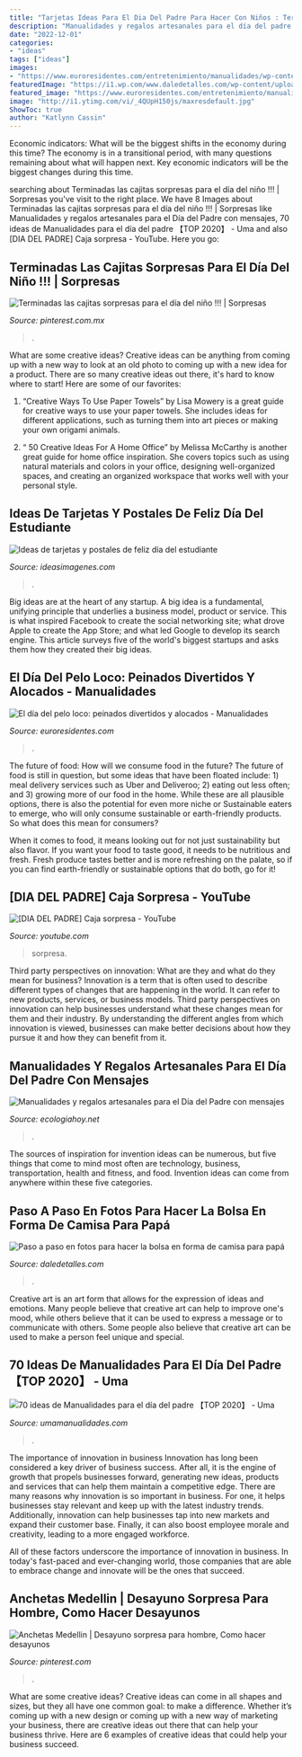 ```yaml
---
title: "Tarjetas Ideas Para El Dia Del Padre Para Hacer Con Niños : Terminadas Las Cajitas Sorpresas Para El Día Del Niño !!!"
description: "Manualidades y regalos artesanales para el día del padre con mensajes"
date: "2022-12-01"
categories:
- "ideas"
tags: ["ideas"]
images:
- "https://www.euroresidentes.com/entretenimiento/manualidades/wp-content/uploads/sites/17/2016/10/pelo-loco-idea.png"
featuredImage: "https://i1.wp.com/www.daledetalles.com/wp-content/uploads/2013/06/DSC02041.jpg"
featured_image: "https://www.euroresidentes.com/entretenimiento/manualidades/wp-content/uploads/sites/17/2016/10/pelo-loco-idea.png"
image: "http://i1.ytimg.com/vi/_4QUpH150js/maxresdefault.jpg"
ShowToc: true
author: "Katlynn Cassin"
---
```



Economic indicators: What will be the biggest shifts in the economy during this time?
The economy is in a transitional period, with many questions remaining about what will happen next. Key economic indicators will be the biggest changes during this time.

	

		
searching about Terminadas las cajitas sorpresas para el día del niño !!! | Sorpresas you've visit to the right place. We have 8 Images about Terminadas las cajitas sorpresas para el día del niño !!! | Sorpresas like Manualidades y regalos artesanales para el Día del Padre con mensajes, 70 ideas de Manualidades para el día del padre 【TOP 2020】 - Uma and also [DIA DEL PADRE] Caja sorpresa - YouTube. Here you go:
		
    
## Terminadas Las Cajitas Sorpresas Para El Día Del Niño !!! | Sorpresas

<img loading=lazy src="https://i.pinimg.com/736x/a4/a7/78/a4a778df8df13074284a04df0f4df79f.jpg" onerror="this.onerror=null;this.src='https://tse2.mm.bing.net/th?id=OIP.IUj-7Tg3bKiaRRIk2t3fYQC7FN&amp;pid=15.1';" alt="Terminadas las cajitas sorpresas para el día del niño !!! | Sorpresas">

_Source: pinterest.com.mx_

>. 

	

What are some creative ideas?
Creative ideas can be anything from coming up with a new way to look at an old photo to coming up with a new idea for a product. There are so many creative ideas out there, it's hard to know where to start! Here are some of our favorites: 
1. “Creative Ways To Use Paper Towels” by Lisa Mowery is a great guide for creative ways to use your paper towels. She includes ideas for different applications, such as turning them into art pieces or making your own origami animals.

2. “ 50 Creative Ideas For A Home Office” by Melissa McCarthy is another great guide for home office inspiration. She covers topics such as using natural materials and colors in your office, designing well-organized spaces, and creating an organized workspace that works well with your personal style.


    
## Ideas De Tarjetas Y Postales De Feliz Día Del Estudiante

<img loading=lazy src="https://ideasimagenes.com/wp-content/uploads/2016/09/Tarjetas-del-Dia-del-Estudiante-para-facebook-6-550x322.jpg" onerror="this.onerror=null;this.src='https://tse3.mm.bing.net/th?id=OIP.cuy6CSPdBfOXA4ZrK9PuSwHaEV&amp;pid=15.1';" alt="Ideas de tarjetas y postales de feliz día del estudiante">

_Source: ideasimagenes.com_

>. 

	

Big ideas are at the heart of any startup. A big idea is a fundamental, unifying principle that underlies a business model, product or service. This is what inspired Facebook to create the social networking site; what drove Apple to create the App Store; and what led Google to develop its search engine. This article surveys five of the world's biggest startups and asks them how they created their big ideas.

    
## El Día Del Pelo Loco: Peinados Divertidos Y Alocados - Manualidades

<img loading=lazy src="https://www.euroresidentes.com/entretenimiento/manualidades/wp-content/uploads/sites/17/2016/10/pelo-loco-idea.png" onerror="this.onerror=null;this.src='https://tse4.mm.bing.net/th?id=OIP.cC3ebgxnx2Fxji6YrGrrYQHaHW&amp;pid=15.1';" alt="El día del pelo loco: peinados divertidos y alocados - Manualidades">

_Source: euroresidentes.com_

>. 

	

The future of food: How will we consume food in the future?
The future of food is still in question, but some ideas that have been floated include: 1) meal delivery services such as Uber and Deliveroo; 2) eating out less often; and 3) growing more of our food in the home. 
While these are all plausible options, there is also the potential for even more niche or Sustainable eaters to emerge, who will only consume sustainable or earth-friendly products. So what does this mean for consumers? 

When it comes to food, it means looking out for not just sustainability but also flavor. If you want your food to taste good, it needs to be nutritious and fresh. Fresh produce tastes better and is more refreshing on the palate, so if you can find earth-friendly or sustainable options that do both, go for it!

    
## [DIA DEL PADRE] Caja Sorpresa - YouTube

<img loading=lazy src="http://i1.ytimg.com/vi/_4QUpH150js/maxresdefault.jpg" onerror="this.onerror=null;this.src='https://tse2.mm.bing.net/th?id=OIP.WyMo8G3aLtXeY5fkIB813wHaEK&amp;pid=15.1';" alt="[DIA DEL PADRE] Caja sorpresa - YouTube">

_Source: youtube.com_

>sorpresa. 

	

Third party perspectives on innovation: What are they and what do they mean for business?
Innovation is a term that is often used to describe different types of changes that are happening in the world. It can refer to new products, services, or business models. Third party perspectives on innovation can help businesses understand what these changes mean for them and their industry. By understanding the different angles from which innovation is viewed, businesses can make better decisions about how they pursue it and how they can benefit from it.

    
## Manualidades Y Regalos Artesanales Para El Día Del Padre Con Mensajes

<img loading=lazy src="https://ecologiahoy.net/wp-content/uploads/2017/06/tarjeta-dia-del-padre-donlunatic.jpg" onerror="this.onerror=null;this.src='https://tse3.mm.bing.net/th?id=OIP.zH4n-bqdNUWo8RflM3Z4hwHaEK&amp;pid=15.1';" alt="Manualidades y regalos artesanales para el Día del Padre con mensajes">

_Source: ecologiahoy.net_

>. 

	

The sources of inspiration for invention ideas can be numerous, but five things that come to mind most often are technology, business, transportation, health and fitness, and food. Invention ideas can come from anywhere within these five categories.

    
## Paso A Paso En Fotos Para Hacer La Bolsa En Forma De Camisa Para Papá

<img loading=lazy src="https://i1.wp.com/www.daledetalles.com/wp-content/uploads/2013/06/DSC02041.jpg" onerror="this.onerror=null;this.src='https://tse2.mm.bing.net/th?id=OIP.GuoDzkypGHor4vp70Vs0hQHaFj&amp;pid=15.1';" alt="Paso a paso en fotos para hacer la bolsa en forma de camisa para papá">

_Source: daledetalles.com_

>. 

	

Creative art is an art form that allows for the expression of ideas and emotions. Many people believe that creative art can help to improve one's mood, while others believe that it can be used to express a message or to communicate with others. Some people also believe that creative art can be used to make a person feel unique and special.

    
## 70 Ideas De Manualidades Para El Día Del Padre 【TOP 2020】 - Uma

<img loading=lazy src="https://www.umamanualidades.com/wp-content/uploads/2018/06/ideas-con-fotos-para-el-dia-del-padre.jpg" onerror="this.onerror=null;this.src='https://tse3.mm.bing.net/th?id=OIP.rhakyU3q8MlZGHVF1fNMCQHaEo&amp;pid=15.1';" alt="70 ideas de Manualidades para el día del padre 【TOP 2020】 - Uma">

_Source: umamanualidades.com_

>. 

	

The importance of innovation in business
Innovation has long been considered a key driver of business success. After all, it is the engine of growth that propels businesses forward, generating new ideas, products and services that can help them maintain a competitive edge.
There are many reasons why innovation is so important in business. For one, it helps businesses stay relevant and keep up with the latest industry trends. Additionally, innovation can help businesses tap into new markets and expand their customer base. Finally, it can also boost employee morale and creativity, leading to a more engaged workforce.

All of these factors underscore the importance of innovation in business. In today's fast-paced and ever-changing world, those companies that are able to embrace change and innovate will be the ones that succeed.

    
## Anchetas Medellin | Desayuno Sorpresa Para Hombre, Como Hacer Desayunos

<img loading=lazy src="https://i.pinimg.com/736x/20/30/87/203087ea7c1fbb8cd2bb2c10f6cfdffd.jpg" onerror="this.onerror=null;this.src='https://tse1.mm.bing.net/th?id=OIP.fT3L_oeGwBwbGsNMKLFavQHaJB&amp;pid=15.1';" alt="Anchetas Medellin | Desayuno sorpresa para hombre, Como hacer desayunos">

_Source: pinterest.com_

>. 

	

What are some creative ideas?
Creative ideas can come in all shapes and sizes, but they all have one common goal: to make a difference. Whether it’s coming up with a new design or coming up with a new way of marketing your business, there are creative ideas out there that can help your business thrive. Here are 6 examples of creative ideas that could help your business succeed.

